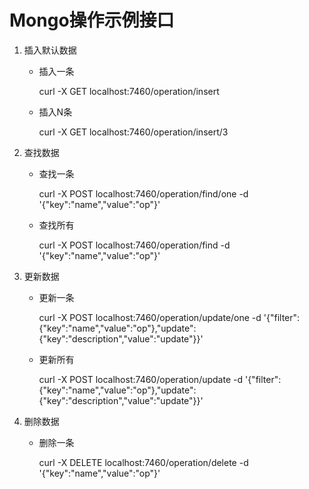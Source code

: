 # Mongo操作示例接口

1. 插入默认数据

   + 插入一条

     curl -X GET localhost:7460/operation/insert

   + 插入N条

     curl -X GET localhost:7460/operation/insert/3

2. 查找数据

   + 查找一条

     curl -X POST localhost:7460/operation/find/one -d '{"key":"name","value":"op"}' 
     
   + 查找所有

     curl -X POST localhost:7460/operation/find -d '{"key":"name","value":"op"}'

3. 更新数据

   + 更新一条

     curl -X POST localhost:7460/operation/update/one -d '{"filter":{"key":"name","value":"op"},"update":{"key":"description","value":"update"}}'

   + 更新所有

     curl -X POST localhost:7460/operation/update -d '{"filter":{"key":"name","value":"op"},"update":{"key":"description","value":"update"}}'

4. 删除数据

   + 删除一条

     curl -X DELETE localhost:7460/operation/delete -d '{"key":"name","value":"op"}'









